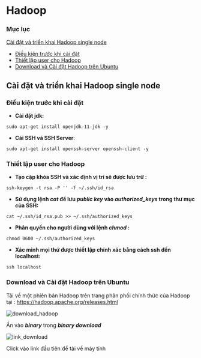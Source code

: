 # Hadoop

### Mục lục 
[Cài đặt và triển khai Hadoop single node](#install_single_node_hadoop)
  * [Điều kiện trước khi cài đặt](#prerequisites)
  * [Thiết lập user cho Hadoop](#user_setting)
  * [Download và Cài đặt Hadoop trên Ubuntu](#download_install_hadoop)

<a name = "install_single_node_hadoop"></a>
## Cài đặt và triển khai Hadoop single node

<a name="prerequisites"></a>
### Điều kiện trước khi cài đặt

* **Cài đặt jdk:**

```
sudo apt-get install openjdk-11-jdk -y
```
* **Cài SSH và SSH Server**:
```
sudo apt-get install openssh-server openssh-client -y
```
<a name="user_setting"></a>
### Thiết lập user cho Hadoop

* **Tạo cặp khóa SSH và xác định vị trí sẽ được lưu trữ :**
```
ssh-keygen -t rsa -P '' -f ~/.ssh/id_rsa
```
* **Sử dụng lệnh *cat* để lưu *public key* vào *authorized_keys* trong thư mục của SSH:**
```
cat ~/.ssh/id_rsa.pub >> ~/.ssh/authorized_keys
```
* **Phân quyền cho người dùng với lệnh *chmod* :**
```
chmod 0600 ~/.ssh/authorized_keys
```
* **Xác minh mọi thứ được thiết lập chính xác bằng cách ssh đến localhost:**
```
ssh localhost
```
<a name="download_install_hadoop"></a>
### Download và Cài đặt Hadoop trên Ubuntu
Tải về một phiên bản Hadoop trên trang phân phối chính thức của Hadoop tại : https://hadoop.apache.org/releases.html

![download_hadoop](https://user-images.githubusercontent.com/103992475/165662924-584e1e6d-789e-43ec-b4f0-93255002f77e.png)

Ấn vào ***binary*** trong ***binary download***

![link_download](https://user-images.githubusercontent.com/103992475/165663285-f64aacae-eead-4611-b480-4f2809b45155.png)

Click vào link đầu tiên để tải về máy tính



